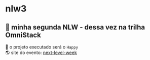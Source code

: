 # nlw3
## 🚀 minha segunda NLW - dessa vez na trilha OmniStack
🥇 o projeto executado será o `Happy` <br>
:earth_americas: site do evento: [next-level-week](https://nextlevelweek.com/) 
